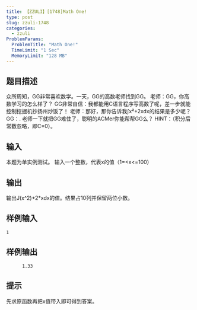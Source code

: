 ```yaml
---
title: 【ZZULI】[1748]Math One!
type: post
slug: zzuli-1748
categories:
  - zzuli
ProblemParams:
  ProblemTitle: "Math One!"
  TimeLimit: "1 Sec"
  MemoryLimit: "128 MB"
---
```


## 题目描述
众所周知，GG非常喜欢数学。一天，GG的高数老师找到GG。
老师：GG，你高数学习的怎么样了？
GG非常自信：我都能用C语言程序写高数了呢，差一步就能控制挖掘机抄扬州炒饭了！
老师：那好，那你告诉我∫x²+2xdx的结果是多少呢？
GG：.
老师一下就把GG难住了，聪明的ACMer你能帮帮GG么？
HINT：（积分后常数忽略，即C=0）。

## 输入

本题为单实例测试。
输入一个整数，代表x的值（1=<x<=100）

## 输出

输出J(x^2)+2*xdx的值。结果占10列并保留两位小数。

## 样例输入

```
1
```

## 样例输出

```
      1.33
```

## 提示

先求原函数再把x值带入即可得到答案。
